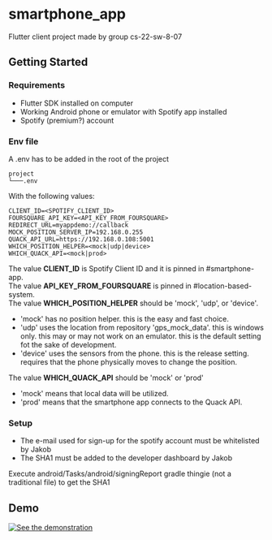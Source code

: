 # smartphone_app

Flutter client project made by group cs-22-sw-8-07

## Getting Started

### Requirements

- Flutter SDK installed on computer
- Working Android phone or emulator with Spotify app installed
- Spotify (premium?) account

### Env file

A .env has to be added in the root of the project

```
project
└───.env
```

With the following values:

```
CLIENT_ID=<SPOTIFY_CLIENT_ID>
FOURSQUARE_API_KEY=<API_KEY_FROM_FOURSQUARE>
REDIRECT_URL=myappdemo://callback
MOCK_POSITION_SERVER_IP=192.168.0.255
QUACK_API_URL=https://192.168.0.108:5001
WHICH_POSITION_HELPER=<mock|udp|device>
WHICH_QUACK_API=<mock|prod>
```

The value __CLIENT_ID__ is Spotify Client ID and it is pinned in #smartphone-app.  
The value __API_KEY_FROM_FOURSQUARE__ is pinned in #location-based-system.  
The value __WHICH_POSITION_HELPER__ should be 'mock', 'udp', or 'device'.

-   'mock' has no position helper.
    this is the easy and fast choice.
-   'udp' uses the location from repository 'gps_mock_data'.
    this is windows only.
    this may or may not work on an emulator.
    this is the default setting fot the sake of development.
-   'device' uses the sensors from the phone.
    this is the release setting.
    requires that the phone physically moves to change the position.
    
The value __WHICH_QUACK_API__ should be 'mock' or 'prod'

-   'mock' means that local data will be utilized.
-   'prod' means that the smartphone app connects to the Quack API.
    
### Setup

- The e-mail used for sign-up for the spotify account must be whitelisted by Jakob
- The SHA1 must be added to the developer dashboard by Jakob

Execute android/Tasks/android/signingReport gradle thingie (not a traditional file) to get the SHA1

## Demo

[![See the demonstration](https://i.ytimg.com/vi/GqphjZ-0HqE/maxresdefault.jpg)](https://youtu.be/GqphjZ-0HqE)

